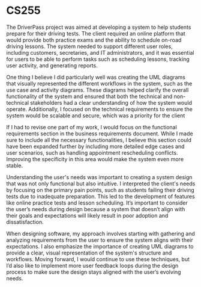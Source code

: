 # CS255

The DriverPass project was aimed at developing a system to help students prepare for their driving tests. The client required an online platform that would provide both practice exams and the ability to schedule on-road driving lessons. The system needed to support different user roles, including customers, secretaries, and IT administrators, and it was essential for users to be able to perform tasks such as scheduling lessons, tracking user activity, and generating reports.

One thing I believe I did particularly well was creating the UML diagrams that visually represented the different workflows in the system, such as the use case and activity diagrams. These diagrams helped clarify the overall functionality of the system and ensured that both the technical and non-technical stakeholders had a clear understanding of how the system would operate. Additionally, I focused on the technical requirements to ensure the system would be scalable and secure, which was a priority for the client

If I had to revise one part of my work, I would focus on the functional requirements section in the business requirements document. While I made sure to include all the necessary functionalities, I believe this section could have been expanded further by including more detailed edge cases and user scenarios, such as handling appointment rescheduling conflicts. Improving the specificity in this area would make the system even more stable.

Understanding the user's needs was important to creating a system design that was not only functional but also intuitive. I interpreted the client's needs by focusing on the primary pain points, such as students failing their driving tests due to inadequate preparation. This led to the development of features like online practice tests and lesson scheduling. It’s important to consider the user’s needs during design because a system that doesn’t align with their goals and expectations will likely result in poor adoption and dissatisfaction.

When designing software, my approach involves starting with gathering and analyzing requirements from the user to ensure the system aligns with their expectations. I also emphasize the importance of creating UML diagrams to provide a clear, visual representation of the system's structure and workflows. Moving forward, I would continue to use these techniques, but I’d also like to implement more user feedback loops during the design process to make sure the design stays aligned with the user’s evolving needs.
